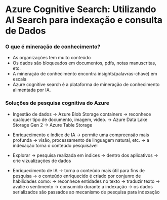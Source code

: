 # Azure Cognitive Search: Utilizando AI Search para indexação e consulta de Dados

### O que é mineração de conhecimento?
* As organizações tem muito conteúdo
* Os dados são bloqueados em documentos, pdfs, notas manuscritas, etc.
* A mineração de conhecimento encontra insights(palavras-chave) em escala
* Azure cognitive search é a plataforma de mineração de conhecimento alimentada por IA.


### Soluções de pesquisa cognitiva do Azure
* Ingestão de dados 
  -> Azure Blob Storage containers
    -> reconhece qualquer tipo de documento, imagem, vídeo.
  -> Azure Data Lake Storage Gen 2
  -> Azure Table Storage

* Enriquecimento e índice de IA
  -> permite uma compreensão mais profunda
  -> visão, processamento de linguagem natural, etc.
  -> a indexação torna o conteúdo pesquisável 

* Explorar
  -> pesquisa realizada em índices
  -> dentro dos aplicativos
  -> crie vizualizações de dados

* Enriquecimento de IA
  -> torna o conteúdo mais útil para fins de pesquisa
  -> o conteúdo enriquecido é criado por conjunro de habilidades como:
    -> reconhece entidades no texto
    -> traduzir texto
    -> avalie o sentimento
    -> consumido durante a indexação
    -> os dados serializados são passados ao mecanismo de pesquisa para indexação
